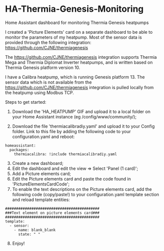 # HA-Thermia-Genesis-Monitoring
Home Assistant dashboard for monitoring Thermia Genesis heatpumps

I created a 'Picture Elements' card on a separate dashboard to be able to monitor the parameters of my heatpump.
Most of the sensor data is provided through the following integration: https://github.com/CJNE/thermiagenesis

The https://github.com/CJNE/thermiagenesis integration supports Thermia Mega and Thermia Diplomat Inverter heatpumps, and is written based on Thermia Genesis platform version 10.

I have a Calibra heatpump, which is running Genesis platform 13.
The sensor data which is not available from the https://github.com/CJNE/thermiagenesis integration is pulled locally from the heatpump using Modbus TCP.


Steps to get started:

1) Download the 'HA_HEATPUMP' GIF and upload it to a local folder on your Home Assistant instance (eg /config/www/community/);
  
2) Download the file 'thermiacalibradiy.yaml' and upload it to your Config folder. Link to this file by adding the following code to your configuration.yaml and reboot:

```
homeassistant:
  packages:
    thermiacalibra: !include thermiacalibradiy.yaml
```

3) Create a new dashboard;
4) Edit the dashboard and edit the view => Select 'Panel (1 card)';
5) Add a Picture elements card;
6) Edit the Picture elements card and paste the code found in 'PictureElementsCardCode';
7) To enable the text descriptions on the Picture elements card, add the following code (copy/paste!) to your configuration.yaml template section and reload template entities:

```
###########################################
###Text element on picture elements card###
###########################################
template:
  - sensor:
    - name: blank_blank
      state: " "
```
   
8) Enjoy!

